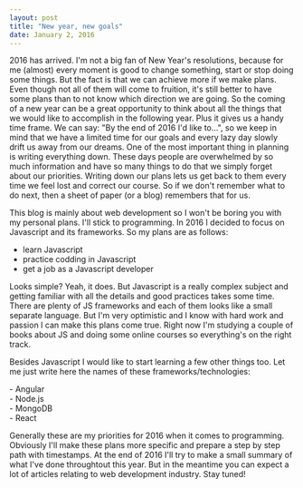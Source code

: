 ```yaml
---
layout: post
title: "New year, new goals"
date: January 2, 2016
--- 
```


2016 has arrived. I'm not a big fan of New Year's resolutions, because for me (almost) every moment is good to change something, start or stop doing some things. But the fact is that we can achieve more if we make plans. Even though not all of them will come to fruition, it's still better to have some plans than to not know which direction we are going. So the coming of a new year can be a great opportunity to think about all the things that we would like to accomplish in the following year. Plus it gives us a handy time frame. We can say: "By the end of 2016 I'd like to...", so we keep in mind that we have a limited time for our goals and every lazy day slowly drift us away from our dreams. One of the most important thing in planning is writing everything down. These days people are overwhelmed by so much information and have so many things to do that we simply forget about our priorities. Writing down our plans lets us get back to them every time we feel lost and correct our course. So if we don't remember what to do next, then a sheet of paper (or a blog) remembers that for us.

This blog is mainly about web development so I won't be boring you with my personal plans. I'll stick to programming. In 2016 I decided to focus on Javascript and its frameworks. So my plans are as follows:

* learn Javascript
* practice codding in Javascript
* get a job as a Javascript developer

Looks simple? Yeah, it does. But Javascript is a really complex subject and getting familiar with all the details and good practices takes some time. There are plenty of JS frameworks and each of them looks like a small separate language. But I'm very optimistic and I know with hard work and passion I can make this plans come true. Right now I'm studying a couple of books about JS and doing some online courses so everything's on the right track.

Besides Javascript I would like to start learning a few other things too. Let me just write here the names of these frameworks/technologies:

\- Angular  
\- Node.js  
\- MongoDB  
\- React

Generally these are my priorities for 2016 when it comes to programming. Obviously I'll make these plans more specific and prepare a step by step path with timestamps. At the end of 2016 I'll try to make a small summary of what I've done throughtout this year. But in the meantime you can expect a lot of articles relating to web development industry. Stay tuned!